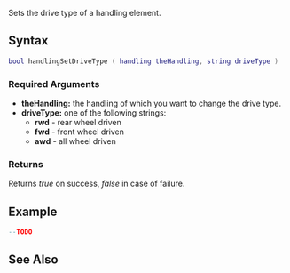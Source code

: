 Sets the drive type of a handling element.

Syntax
------

``` lua
bool handlingSetDriveType ( handling theHandling, string driveType )
```

### Required Arguments

-   **theHandling:** the handling of which you want to change the drive type.
-   **driveType:** one of the following strings:
    -   **rwd** - rear wheel driven
    -   **fwd** - front wheel driven
    -   **awd** - all wheel driven

### Returns

Returns *true* on success, *false* in case of failure.

Example
-------

``` lua
--TODO
```

See Also
--------
